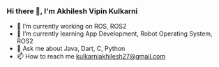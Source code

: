  ### Hi there 👋, I'm Akhilesh Vipin Kulkarni

- 🔭 I’m currently working on ROS, ROS2
- 🌱 I’m currently learning App Development, Robot Operating System, ROS2
- 💬 Ask me about Java, Dart, C, Python
- 📫 How to reach me kulkarniakhilesh27@gmail.com
  


